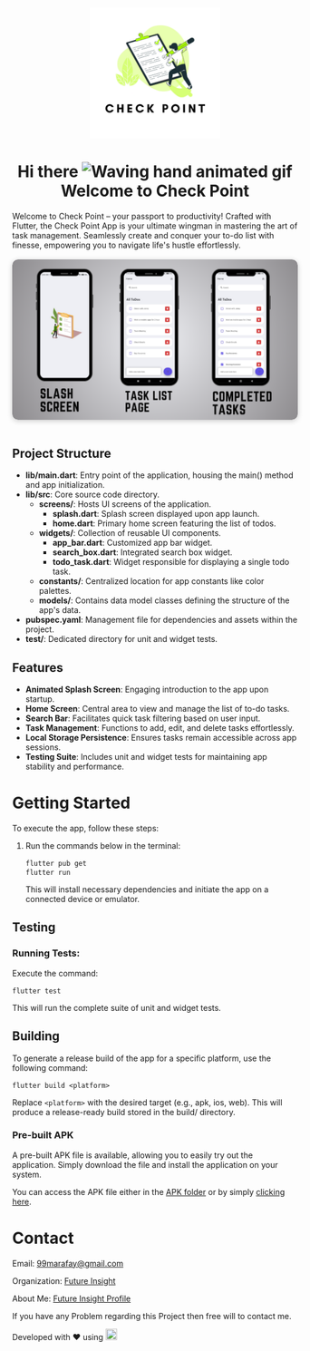 <br>
<p align="center">
    <a herf="https://future-insight.blog/">
    <img src="assets/icons/icons.png" alt="Future Insight"  width="230px" height="230px">
    </a>
  <br>
</p>

<h1 align="center">
    Hi there
    <img src="https://raw.githubusercontent.com/nixin72/nixin72/master/wave.gif" 
         alt="Waving hand animated gif"
         height="35"
         width="35" />
     Welcome to Check Point 
</h1>
Welcome to Check Point – your passport to productivity! Crafted with Flutter, the Check Point App is your ultimate wingman in mastering the art of task management. Seamlessly create and conquer your to-do list with finesse, empowering you to navigate life's hustle effortlessly.

<br>
<br>
<div style="display: flex; justify-content: center;">
  <div style="justify-content: center; align-items: center; border-radius: 10px; overflow: hidden; box-shadow: 0 2px 10px rgba(0, 0, 0, 0.2);">
    <img src="assets/ReadMe/CoverPageCheckPoint.png" alt="Check point Preview" style="display: block; max-width: 100%; height: auto; border-radius: 10px;">
  </div>
</div>
<br>

## Project Structure
- **lib/main.dart**: Entry point of the application, housing the main() method and app initialization.
- **lib/src**: Core source code directory.
    - **screens/**: Hosts UI screens of the application.
        - **splash.dart**: Splash screen displayed upon app launch.
        - **home.dart**: Primary home screen featuring the list of todos.
    - **widgets/**: Collection of reusable UI components.
        - **app_bar.dart**: Customized app bar widget.
        - **search_box.dart**: Integrated search box widget.
        - **todo_task.dart**: Widget responsible for displaying a single todo task.
    - **constants/**: Centralized location for app constants like color palettes.
    - **models/**: Contains data model classes defining the structure of the app's data.
- **pubspec.yaml**: Management file for dependencies and assets within the project.
- **test/**: Dedicated directory for unit and widget tests.

## Features
- **Animated Splash Screen**: Engaging introduction to the app upon startup.
- **Home Screen**: Central area to view and manage the list of to-do tasks.
- **Search Bar**: Facilitates quick task filtering based on user input.
- **Task Management**: Functions to add, edit, and delete tasks effortlessly.
- **Local Storage Persistence**: Ensures tasks remain accessible across app sessions.
- **Testing Suite**: Includes unit and widget tests for maintaining app stability and performance.

# Getting Started
To execute the app, follow these steps:

1. Run the commands below in the terminal:
    ```
    flutter pub get
    flutter run
    ```
    This will install necessary dependencies and initiate the app on a connected device or emulator.

## Testing
### Running Tests:
Execute the command:
```
flutter test
```
This will run the complete suite of unit and widget tests.

## Building
To generate a release build of the app for a specific platform, use the following command:
```
flutter build <platform> 
```
Replace `<platform>` with the desired target (e.g., apk, ios, web). This will produce a release-ready build stored in the build/ directory.

### Pre-built APK
A pre-built APK file is available, allowing you to easily try out the application. Simply download the file and install the application on your system.

You can access the APK file either in the [APK folder](/APK) or by simply [clicking here](/APK/Version-01.apk).

# Contact 
Email: [99marafay@gmail.com](mailto:99marafay@gmail.com)

Organization: [Future Insight](https://future-insight.blog/)

About Me: [Future Insight Profile](https://future-insight.blog/author/)

If you have any Problem regarding this Project then free will to contact me. 

Developed with ❤️ using <img src="https://user-images.githubusercontent.com/25181517/186150365-da1eccce-6201-487c-8649-45e9e99435fd.png" width="20" height="20">
